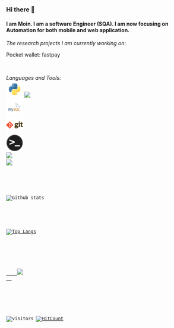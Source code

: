 ### Hi there 👋
<!-- Header -->
#### I am Moin. I am a software Engineer (SQA). I am now focusing on Automation for both mobile and web application.

<!-- Current Projects -->
*The research projects I am currently working on:*

Pocket wallet: fastpay
<div align='left'>
  <a href="https://www.fast-pay.iq/">
    <img src=""https://media-exp1.licdn.com/dms/image/C560BAQHGTE2n1x9cZw/company-logo_200_200/0/1607328552375?e=2147483647&v=beta&t=zV9kjQ29PbNsuDSsXBIiefKbW0ceeLNMNoVx3D__H1c/>
  </a>

<br />

*Languages and Tools:*  
<code><img height="45" src="https://raw.githubusercontent.com/github/explore/80688e429a7d4ef2fca1e82350fe8e3517d3494d/topics/python/python.png"></code>
<code><img height="45" src="https://encrypted-tbn0.gstatic.com/images?q=tbn:ANd9GcQpnOMsUdVl82G3Z4xztmxSdI8pzo66DsI0YA&usqp=CAU"/>
<code><img height="45" src="https://raw.githubusercontent.com/github/explore/80688e429a7d4ef2fca1e82350fe8e3517d3494d/topics/mysql/mysql.png"></code>
<code><img height="45" src="https://raw.githubusercontent.com/github/explore/80688e429a7d4ef2fca1e82350fe8e3517d3494d/topics/git/git.png"></code>
<code><img height="45" src="https://raw.githubusercontent.com/github/explore/80688e429a7d4ef2fca1e82350fe8e3517d3494d/topics/terminal/terminal.png"></code>
<code><img height="45" src="https://encrypted-tbn0.gstatic.com/images?q=tbn:ANd9GcQhobh0LiIsWXWEfhiJuuVd4vxaqE8Kpg9GQQ&usqp=CAU"></code>
<code><img height="45" src="https://encrypted-tbn0.gstatic.com/images?q=tbn:ANd9GcQJLSpwzZT-chc2GLCrIJ8weQdfLEZvLv6Tfg&usqp=CAU"></code>


<!-- Github Stats -->
![Github stats](https://github-readme-stats.vercel.app/api?username=moinEye&show_icons=true&hide_border=true)



<!-- Top Language -->
[![Top Langs](https://github-readme-stats.vercel.app/api/top-langs/?username=moinEye)](https://github.com/moinEye/github-readme-stats)


<!-- Contact Me -->
<div align='left'>
  <a href="https://www.linkedin.com/in/moin-uddin-ahmed/">
    <img src="https://img.icons8.com/color/24/000000/linkedin.png"/>
  </a>
  
</div>


<!--  Visitor Count -->
![visitors](https://visitor-badge.laobi.icu/badge?page_id=moinEye.moinEye)
[![HitCount](https://hits.dwyl.com/moinEye/moinEye.svg)](http://hits.dwyl.com/moinEye/moinEye)

<!--
**moinEye/moinEye** is a ✨ _special_ ✨ repository because its `README.md` (this file) appears on your GitHub profile.


